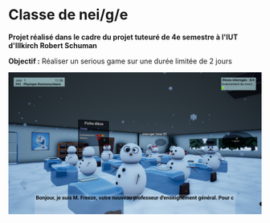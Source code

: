 


# Classe de nei/g/e

  **Projet réalisé dans le cadre du projet tuteuré de 4e semestre à l'IUT d'Illkirch Robert Schuman**

__Objectif :__ Réaliser un serious game sur une durée limitée de 2 jours

![Game.png](https://github.com/PierreEVEN/ClasseDeNeige/blob/master/Game.png?raw=true)
